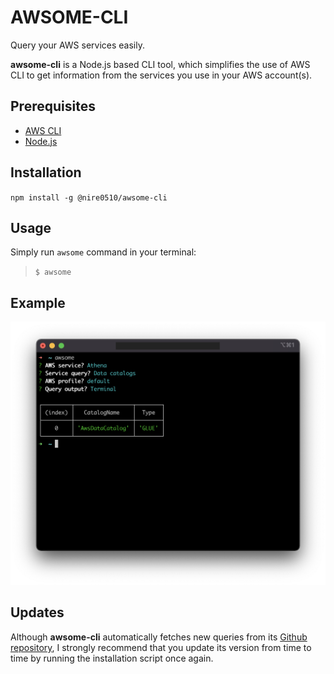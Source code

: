 # AWSOME-CLI
Query your AWS services easily.

**awsome-cli** is a Node.js based CLI tool, which simplifies the use of AWS CLI to get information from the services you use in your AWS account(s).

## Prerequisites
* [AWS CLI](https://aws.amazon.com/cli/)
* [Node.js](https://nodejs.org/en/)

## Installation
`npm install -g @nire0510/awsome-cli`

## Usage
Simply run `awsome` command in your terminal:
> `$ awsome`

## Example
![awsome](./awsome-cli.png)

## Updates
Although **awsome-cli** automatically fetches new queries from its [Github repository](https://github.com/nire0510/awsome-cli), I strongly recommend that you update its version from time to time by running the installation script once again.
